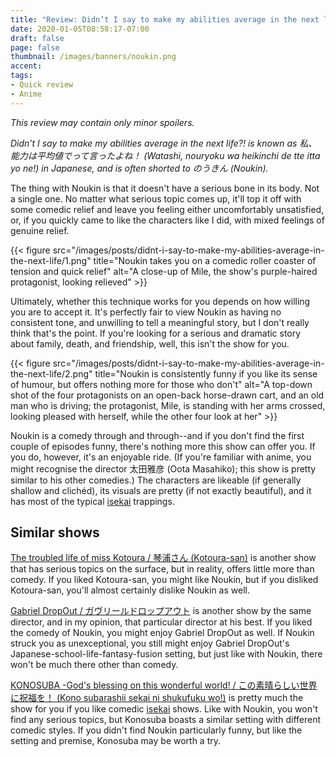 ```yaml
---
title: "Review: Didn’t I say to make my abilities average in the next life?!"
date: 2020-01-05T08:58:17-07:00
draft: false
page: false
thumbnail: /images/banners/noukin.png
accent:
tags:
- Quick review
- Anime
---
```


*This review may contain only minor spoilers.*

*Didn’t I say to make my abilities average in the next life?! is known as 私、能力は平均値でって言ったよね！ (Watashi, nouryoku wa heikinchi de tte itta yo ne!) in Japanese, and is often shorted to のうきん (Noukin).*

The thing with Noukin is that it doesn't have a serious bone in its body. Not a single one. No matter what serious topic comes up, it'll top it off with some comedic relief and leave you feeling either uncomfortably unsatisfied, or, if you quickly came to like the characters like I did, with mixed feelings of genuine relief.

{{< figure src="/images/posts/didnt-i-say-to-make-my-abilities-average-in-the-next-life/1.png" title="Noukin takes you on a comedic roller coaster of tension and quick relief" alt="A close-up of Mile, the show's purple-haired protagonist, looking relieved" >}}

Ultimately, whether this technique works for you depends on how willing you are to accept it. It's perfectly fair to view Noukin as having no consistent tone, and unwilling to tell a meaningful story, but I don't really think that's the point. If you're looking for a serious and dramatic story about family, death, and friendship, well, this isn't the show for you.

{{< figure src="/images/posts/didnt-i-say-to-make-my-abilities-average-in-the-next-life/2.png" title="Noukin is consistently funny if you like its sense of humour, but offers nothing more for those who don't" alt="A top-down shot of the four protagonists on an open-back horse-drawn cart, and an old man who is driving; the protagonist, Mile, is standing with her arms crossed, looking pleased with herself, while the other four look at her" >}}

Noukin is a comedy through and through--and if you don't find the first couple of episodes funny, there's nothing more this show can offer you. If you do, however, it's an enjoyable ride. (If you're familiar with anime, you might recognise the director 太田雅彦 (Oota Masahiko); this show is pretty similar to his other comedies.) The characters are likeable (if generally shallow and clichéd), its visuals are pretty (if not exactly beautiful), and it has most of the typical [isekai](/idams#isekai) trappings.

## Similar shows

[The troubled life of miss Kotoura / 琴浦さん (Kotoura-san)](https://nisamerica.com/anime/troubled-life-miss-kotoura) is another show that has serious topics on the surface, but in reality, offers little more than comedy. If you liked Kotoura-san, you might like Noukin, but if you disliked Kotoura-san, you'll almost certainly dislike Noukin as well.

[Gabriel DropOut / ガヴリールドロップアウト](https://www.crunchyroll.com/gabriel-dropout) is another show by the same director, and in my opinion, that particular director at his best. If you liked the comedy of Noukin, you might enjoy Gabriel DropOut as well. If Noukin struck you as unexceptional, you still might enjoy Gabriel DropOut's Japanese-school-life-fantasy-fusion setting, but just like with Noukin, there won't be much there other than comedy.

[KONOSUBA -God's blessing on this wonderful world! / この素晴らしい世界に祝福を！ (Kono subarashii sekai ni shukufuku wo!)](https://www.crunchyroll.com/konosuba-gods-blessing-on-this-wonderful-world) is pretty much the show for you if you like comedic [isekai](/idams#isekai) shows. Like with Noukin, you won't find any serious topics, but Konosuba boasts a similar setting with different comedic styles. If you didn't find Noukin particularly funny, but like the setting and premise, Konosuba may be worth a try.
